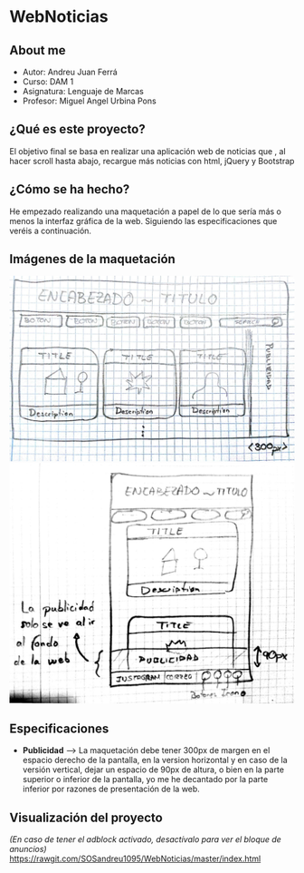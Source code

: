 # WebNoticias

About me
--------
- Autor: Andreu Juan Ferrá
- Curso: DAM 1
- Asignatura: Lenguaje de Marcas
- Profesor: Miguel Angel Urbina Pons

¿Qué es este proyecto?
----------------------
El objetivo final se basa en realizar una aplicación web de noticias que , al hacer scroll hasta abajo, recargue más noticias con html, jQuery y Bootstrap

¿Cómo se ha hecho?
------------------
He empezado realizando una maquetación a papel de lo que sería más o menos la interfaz gráfica de la web. Siguiendo las
especificaciones que veréis a continuación.

Imágenes de la maquetación
--------------------------
![Image of maq Hor](img/maquetacion/maqH.jpeg)
![Image of maq Ver](img/maquetacion/maqV.jpeg)

Especificaciones
----------------
- __Publicidad__ --> La maquetación debe tener 300px de margen en el espacio derecho de la pantalla, en la version horizontal y en caso
de la versión vertical, dejar un espacio de 90px de altura, o bien en la parte superior o inferior de la pantalla, yo
me he decantado por la parte inferior por razones de presentación de la web.


Visualización del proyecto
--------------------------
*(En caso de tener el adblock activado, desactívalo para ver el bloque de anuncios)*
https://rawgit.com/SOSandreu1095/WebNoticias/master/index.html
